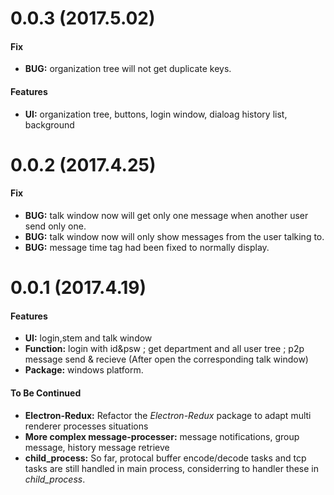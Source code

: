 # 0.0.3 (2017.5.02)

#### Fix

- **BUG:** organization tree will not get duplicate keys.

#### Features

- **UI:** organization tree, buttons, login window, dialoag history list, background

# 0.0.2 (2017.4.25)

#### Fix

- **BUG:** talk window now will get only one message when another user send only one.
- **BUG:** talk window now will only show messages from the user talking to.
- **BUG:** message time tag had been fixed to normally display.



# 0.0.1 (2017.4.19)

#### Features

- **UI:** login,stem and talk window
- **Function:** login with id&psw ; get department and all user tree ; p2p message send & recieve (After open the corresponding talk window)
- **Package:** windows platform.

#### To Be Continued

- **Electron-Redux:** Refactor the *Electron-Redux* package to adapt multi renderer processes situations
- **More complex message-processer:** message notifications, group message, history message retrieve
- **child_process:** So far, protocal buffer encode/decode tasks and tcp tasks are still handled in main process, considerring to handler these in *child_process*.
